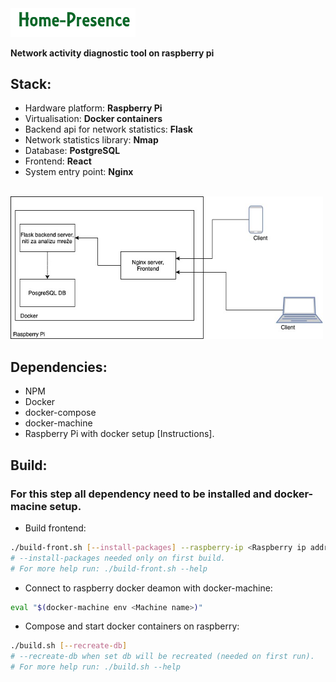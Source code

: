 <img src="img/logo.png" width="200"/>

<b>Network activity diagnostic tool on raspberry pi</b>
<br/>



## Stack:
 * Hardware platform: <b>Raspberry Pi</b>
 * Virtualisation: <b>Docker containers</b>
 * Backend api for network statistics: <b>Flask</b>
 * Network statistics library: <b>Nmap</b>
 * Database: <b>PostgreSQL</b>
 * Frontend: <b>React</b>
 * System entry point: <b>Nginx</b>

<br/>
<img src="img/gitImg.png" width="500"/>


## Dependencies:
 * NPM
 * Docker
 * docker-compose
 * docker-machine
 * Raspberry Pi with docker setup [Instructions].


## Build:
### For this step all dependency need to be installed and docker-macine setup.

 * Build frontend:
``` bash
./build-front.sh [--install-packages] --raspberry-ip <Raspberry ip address>
# --install-packages needed only on first build.
# For more help run: ./build-front.sh --help
```

 * Connect to raspberry docker deamon with docker-machine:
``` bash
eval "$(docker-machine env <Machine name>)"
```

 * Compose and start docker containers on raspberry:
``` bash
./build.sh [--recreate-db]
# --recreate-db when set db will be recreated (needed on first run).
# For more help run: ./build.sh --help
```

